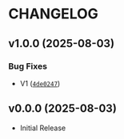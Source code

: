 # CHANGELOG

<!-- version list -->

## v1.0.0 (2025-08-03)

### Bug Fixes

- V1 ([`4de0247`](https://github.com/PyMoX-fr/GC7/commit/4de0247dfbb30c282ced05bbe336ca893f38618d))


## v0.0.0 (2025-08-03)

- Initial Release
